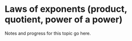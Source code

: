 # Laws of exponents (product, quotient, power of a power)

Notes and progress for this topic go here.

